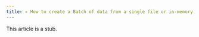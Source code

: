 ```yaml
---
title: ✳ How to create a Batch of data from a single file or in-memory dataframe
---
```


This article is a stub.

